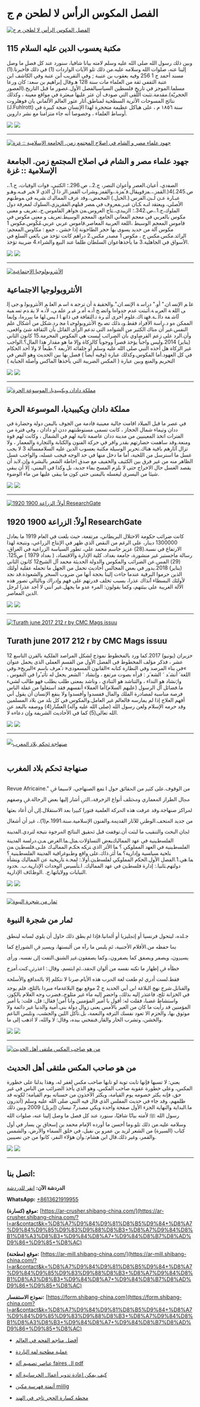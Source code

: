 # الفصل المكوس الرأس لا لطحن م ج

<a href="https://swt.shibang-china.com/?l=ar&img&k=%D8%A7%D9%84%D9%81%D8%B5%D9%84+%D8%A7%D9%84%D9%85%D9%83%D9%88%D8%B3+%D8%A7%D9%84%D8%B1%D8%A3%D8%B3+%D9%84%D8%A7+%D9%84%D8%B7%D8%AD%D9%86+%D9%85+%D8%AC" target="_blank">![الفصل المكوس الرأس لا لطحن م ج](http://static.shibang-china.com/all-800x300/381.jpg)</a>

## 115 مكتبة يعسوب الدين عليه السلام
وبين ذلك رسول الله صلى الله عليه وسلم لامته بيانا شافيا، سنورد عند كل فصل ما وصل إلينا عنه، صلوات الله وسلامه عليه.من ذلك تلو الآيات الواردات (1) في ذلك فأخبرنا.(1) مسند أحمد ج 1 256 وفيه يعقوب بن عتيبة ; وفي التقريب أبن عتبة وفي الكاشف ابن عتبة الثقفي ثقة من العلماء مات سنة 128 ه‍.وقال إبراهيم بن سعد: كان ورعا مسلما.الموجز في تاريخ فلسطين السياسيالفصل الأول.عصور ما قبل التاريخ.(العصور الحجريّة).مقدمة.تثبت اللّقى التي صودف أن عثر عليها مبعثرة في مواقع معينة ، وكذلك نتائج المسوحات الأثرية السطحية لمناطق.أثار عثور العالم الألماني يان فوهلروت (J.Fuhlrott) سنة ١٨٥٦ م ، على هياكل عظيمة متحجرة لهذا الإنسان ضجة كبيرة في أوساط العلماء ، وخصوصا أنه جاء متزامنا مع نشر داروين.


<a href="https://whatsapp.shibangsoft.com/WhatsApp.php" target="_blank" title="WhatsApp">![](http://static.shibang-china.com/icon/whatsapp.png)</a> <a href="https://swt.shibang-china.com/?l=ar&icon&k=%D8%A7%D9%84%D9%81%D8%B5%D9%84+%D8%A7%D9%84%D9%85%D9%83%D9%88%D8%B3+%D8%A7%D9%84%D8%B1%D8%A3%D8%B3+%D9%84%D8%A7+%D9%84%D8%B7%D8%AD%D9%86+%D9%85+%D8%AC" target="_blank">![](http://static.shibang-china.com/icon/chat-ar.png)</a>

---

<a href="https://swt.shibang-china.com/?l=ar&img&k=%D8%A7%D9%84%D9%81%D8%B5%D9%84+%D8%A7%D9%84%D9%85%D9%83%D9%88%D8%B3+%D8%A7%D9%84%D8%B1%D8%A3%D8%B3+%D9%84%D8%A7+%D9%84%D8%B7%D8%AD%D9%86+%D9%85+%D8%AC" target="_blank">![جهود علماء مصر و الشام في اصلاح المجتمع زمن. الجامعة الإسلامية :: غزة](http://static.shibang-china.com/all-800x300/1412.jpg)</a>

## جهود علماء مصر و الشام في اصلاح المجتمع زمن. الجامعة الإسلامية :: غزة
ﺍﻟﺼﻔﺩﻱ، ﺃﻋﻴﺎﻥ.ﺍﻟﻌﺼﺭ ﻭﺃﻋﻭﺍﻥ ﺍﻟﻨﺼﺭ، ﺝ.2.، ﺹ.296.؛ ﺍﻟﻜﺘﺒﻲ، ﻓﻭﺍﺕ ﺍﻟﻭﻓﻴﺎﺕ، ﺝ.1.، ﺹ.245.)4(.ﺍﻟﻘﻤﺯ.،.ﻤﺯﻗﻭﻴﻘﺎل.ﻗﹸﻤﺯﺓ.،ﻭﺍﻟﻘﻤﺯ.ﻭﺸﺭﺍﺏ ﺍﻟﻘﻤﺯ.ﺍﻟﺭ ﺫﺍ لُ ﺍﻟﺫﻱ ﻻ ﺨﻴﺭ ﻓﻴـﻪ.ﻭﻫـﻭ ﻋﺒـﺎﺭﺓ ﻋـﻥ ﻟـﺒﻥ.ﺍﻟﻔﺭﺱ.(.ﺍﻟﺨﻴل.) ﺍﻟﻤﺤﻤﺽ،.ﻭﻗﺩ ﻋﺭﻑ ﺍﻟﻤﻤﺎﻟﻴ.ﻙ ﺸﺭﺒﻪ ﻓﻲ ﻤﻭﻁﻨﻬﻡ ﺍﻷﺼﻠﻲ، ﻭﻴﻌﺘﻘﺩ ﺍﻨـﻪ ﻜـﺎﻥ ﻏﻴـﺭ.ﻤﻌﺭﻭﻑ ﻓﻲ ﻤﺼﺭ ﻗﺒﻠﻬﻡ.ﺍﻟﻤﻘﺭﻴﺯﻱ،ﺍﻟﺴﻠﻭﻙ ﻟﻤﻌﺭﻓﺔ ﺩﻭل ﺍﻟﻤﻠﻭﻙ،ﺝ.1.،ﺹ.342.؛ ﺍﻟﺯﺒﻴﺩﻱ،.ﺘﺎﺝ ﺍﻟﻌﺭﻭﺱ.ﻤﻥ ﺠﻭﺍﻫﺭ ﺍﻟﻘﺎﻤﻭﺱ.ﺝ،.تعريف و معنى مكوس بالعربي في معجم المعاني الجامع، المعجم الوسيط.تعريف و معنى مكوس في قاموس المعجم الوسيط ،اللغة العربية المعاصر.قاموس عربي عربي.مُكُوس.مكوس 1 مكوس آلة من حديد يسوى بها حجر الطاحونة إذا خشن ، جمع : مكاوس.المعجم: الرائد.مكس.مكس ج ، مكوس 1 مصدر مكس.2 دراهم كانت تؤخذ من بائعي السلع في الأسواق في الجاهلية.3 ما يأخذهاعوان السلطان ظلما عند البيع والشراء.4 ضريبة تؤخذ.


<a href="https://whatsapp.shibangsoft.com/WhatsApp.php" target="_blank" title="WhatsApp">![](http://static.shibang-china.com/icon/whatsapp.png)</a> <a href="https://swt.shibang-china.com/?l=ar&icon&k=%D8%A7%D9%84%D9%81%D8%B5%D9%84+%D8%A7%D9%84%D9%85%D9%83%D9%88%D8%B3+%D8%A7%D9%84%D8%B1%D8%A3%D8%B3+%D9%84%D8%A7+%D9%84%D8%B7%D8%AD%D9%86+%D9%85+%D8%AC" target="_blank">![](http://static.shibang-china.com/icon/chat-ar.png)</a>

---

<a href="https://swt.shibang-china.com/?l=ar&img&k=%D8%A7%D9%84%D9%81%D8%B5%D9%84+%D8%A7%D9%84%D9%85%D9%83%D9%88%D8%B3+%D8%A7%D9%84%D8%B1%D8%A3%D8%B3+%D9%84%D8%A7+%D9%84%D8%B7%D8%AD%D9%86+%D9%85+%D8%AC" target="_blank">![اﻷﻧﺜﺮوﺑﻮﻟﻮﺟﻴﺎ اﻻﺟﺘﻤﺎﻋﻴﺔ](http://static.shibang-china.com/all-800x300/829.jpg)</a>

## اﻷﻧﺜﺮوﺑﻮﻟﻮﺟﻴﺎ اﻻﺟﺘﻤﺎﻋﻴﺔ
ﻋﻠ ﻢ اﻹﻧﺴ ﺎن.&quot; أو.&quot; دراﺳ ﺔ اﻹﻧﺴ ﺎن.&quot;.واﻟﺤﻘﻴﻘ ﺔ أن ﺗﺮﺟﻤ ﺔ اﺳ ﻢ اﻟﻌﻠ ﻢ اﻷﻧﺜﺮوﺑﻮﻟ ﻮ.ﺟﻰ إﻟ ﻰ اﻟﻠﻐ ﺔ اﻟﻌﺮﺑﻴ ﺔ.أﺛﺒﺘﺖ ﻋﺪم ﺟﺪواهﺎ واﺗﻀ ﺢ أﻧ ﻪ أﻣ ﺮ ﻏﻴ ﺮ ﻋﻠﻤ ﻰ، ﻷﻧ ﻪ ﻻ ﻳﻘ ﺪم ﺗﺴ ﻤﻴﺔ آﺎﺷ ﻔﺔ داﻟ ـﺔ.ﻓﻬﻨ ﺎك.ﻋﻠﻮم أﺧﺮى آﺜﻴ ﺮة ﺗ.اﻟﺜﻘﺎﻓﺔ ﻓﻰ ذاﺗﻬ ﺎ ﻟ ﻴﺲ.ﻟﻬﺎ ﻣﺎ ﻳﺒﺮرهﺎ، وإﻧﻤﺎ اﻟﻤﻤﻜﻦ هﻮ د.راﺳﺔ اﻷﻓﺮاد ﻓﻘﻂ.وﺑ ﺬﻟﻚ ﺗﺼ ﺒﺢ اﻷﻧﺜﺮوﺑﻮﻟﻮﺟﻴ ﺎ ﻣﺠ ﺮد.ﺷﻜﻞ ﻣﻦ أﺷﻜﺎل ﻋﻠﻢ اﻟﻨﻔﺲ.ﻏﻴﺮ أن هﻨﺎك اﻟﻜﺜﻴﺮ ﻣﻦ اﻟﺸﻮاهﺪ اﻟﺘﻰ ﺗﺪﻋﻢ اﻟﺮأى اﻟﻘﺎﺋﻞ ﺑﺄن اﻟﺜﻘﺎﻓﺔ ﺷﺊ واﻗﻌﻰ، وأن.الرد على زعم القرضاوي بأن الضرائب ليست هي المكوس المحرمة.15 كانون الثاني (يناير) 2014.وليس واجباً يؤخذ قصراً ووجوباً كالزكاة وإلا ما هو مقدار هذا المال؟.الواجب غير الزكاة هل أخذه النبي صلى الله عليه وسلم أو خلفائه الأربعة ؟.طبعاً لا ولا أحد الحكام في كل العهود.أما المكوس.وكذلك عبارة (وفيه أيضاً ) فصل بها بين الحديث وهو النص في التحريم والمنع وبين عبارة ( المكس الضريبة التي يأخذها الماكس وأصلة الجباية )


<a href="https://whatsapp.shibangsoft.com/WhatsApp.php" target="_blank" title="WhatsApp">![](http://static.shibang-china.com/icon/whatsapp.png)</a> <a href="https://swt.shibang-china.com/?l=ar&icon&k=%D8%A7%D9%84%D9%81%D8%B5%D9%84+%D8%A7%D9%84%D9%85%D9%83%D9%88%D8%B3+%D8%A7%D9%84%D8%B1%D8%A3%D8%B3+%D9%84%D8%A7+%D9%84%D8%B7%D8%AD%D9%86+%D9%85+%D8%AC" target="_blank">![](http://static.shibang-china.com/icon/chat-ar.png)</a>

---

<a href="https://swt.shibang-china.com/?l=ar&img&k=%D8%A7%D9%84%D9%81%D8%B5%D9%84+%D8%A7%D9%84%D9%85%D9%83%D9%88%D8%B3+%D8%A7%D9%84%D8%B1%D8%A3%D8%B3+%D9%84%D8%A7+%D9%84%D8%B7%D8%AD%D9%86+%D9%85+%D8%AC" target="_blank">![مملكة دادان ويكيبيديا، الموسوعة الحرة](http://static.shibang-china.com/all-800x300/912.jpg)</a>

## مملكة دادان ويكيبيديا، الموسوعة الحرة
في عصر ما قبل الميلاد اقامت جالية معينية قادمة من الجوف باليمن دولة وحضارة في ددان وتيماء شمال الحجاز ، كانت تسمى مستوطنتهم ددن او دادان ، وفي فترة من الفترات اتخذ المعينيين من مدينة ددان عاصمة ثانية لهم في الشمال ، وكانت لهم قوة ومنعة.وقد ساهمت حضارتهم بقدر وافر في حركة الفنون والكتابة والتجارة والمعمار ، ولا تزال آثارهم باقية هناك.تحرير الوسيلة مكتبة يعسوب الدين عليه السلاممسألة 3 لا يجب غسل ما استرسل من اللحية، أما ما دخل منها في حد الوجه فيجب غسله، والواجب غسل الظاهر منه من غير فرق بين الكثيف والخفيف مع صدق احاطة الشعر بالبشرة وإن.لابد أن يقصد الغسل حال الاخراج حتى لا يلزم المسح بماء جديد، بل وكذا في اليمنى، إلا أن يبقي شيئا من اليسرى ليغسله باليمنى حتى كون ما يبقى عليها من ماء الوضوء.


<a href="https://whatsapp.shibangsoft.com/WhatsApp.php" target="_blank" title="WhatsApp">![](http://static.shibang-china.com/icon/whatsapp.png)</a> <a href="https://swt.shibang-china.com/?l=ar&icon&k=%D8%A7%D9%84%D9%81%D8%B5%D9%84+%D8%A7%D9%84%D9%85%D9%83%D9%88%D8%B3+%D8%A7%D9%84%D8%B1%D8%A3%D8%B3+%D9%84%D8%A7+%D9%84%D8%B7%D8%AD%D9%86+%D9%85+%D8%AC" target="_blank">![](http://static.shibang-china.com/icon/chat-ar.png)</a>

---

<a href="https://swt.shibang-china.com/?l=ar&img&k=%D8%A7%D9%84%D9%81%D8%B5%D9%84+%D8%A7%D9%84%D9%85%D9%83%D9%88%D8%B3+%D8%A7%D9%84%D8%B1%D8%A3%D8%B3+%D9%84%D8%A7+%D9%84%D8%B7%D8%AD%D9%86+%D9%85+%D8%AC" target="_blank">![أولاً: الزراعة 1900 1920 ResearchGate](http://static.shibang-china.com/all-800x300/619.jpg)</a>

## أولاً: الزراعة 1900 1920 ResearchGate
كانت ضرائب حكومة الاحتلال البريطاني، مرتفعة، حيث بلغت في العام 1919 ما يعادل 1300000 دينار، على الرغم من النقص الذي ظهر في الإنتاج الزراعي، ونتيجة لهذا الارتفاع في نسبة.(28) عزيز جاسم محمد علي، تطور السياسة الزراعية في العراق، رسالة ماجستير غير منشورة، جامعة بغداد، كلية الإدارة والاقتصاد، ( بغداد 1979 ) ص125.(29) المس.عن الضرائب والمكوس والدولة الحديثة محمد آل الشيخ12 كانون الثاني (يناير) 2018.يدور في بعض المجالس أحاديث تحمل من الجهل ما تحمله عقلية أولئك الذين حرموا البرقية عندما جاءت إلينا بحجة أنها من ضروب السحر والشعوذة.قد نجد لأولئك البسطاء آنذاك عذرا، بسبب تخلف قدرتهم على فهم وإدراك وبالتالي تصور هذه الآلة الغريبة على بيئتهم، وكما يقولون: المرء عدو ما يجهل.غير أنني لا أجد عذرا لرجل الدين المعاصر.


<a href="https://whatsapp.shibangsoft.com/WhatsApp.php" target="_blank" title="WhatsApp">![](http://static.shibang-china.com/icon/whatsapp.png)</a> <a href="https://swt.shibang-china.com/?l=ar&icon&k=%D8%A7%D9%84%D9%81%D8%B5%D9%84+%D8%A7%D9%84%D9%85%D9%83%D9%88%D8%B3+%D8%A7%D9%84%D8%B1%D8%A3%D8%B3+%D9%84%D8%A7+%D9%84%D8%B7%D8%AD%D9%86+%D9%85+%D8%AC" target="_blank">![](http://static.shibang-china.com/icon/chat-ar.png)</a>

---

<a href="https://swt.shibang-china.com/?l=ar&img&k=%D8%A7%D9%84%D9%81%D8%B5%D9%84+%D8%A7%D9%84%D9%85%D9%83%D9%88%D8%B3+%D8%A7%D9%84%D8%B1%D8%A3%D8%B3+%D9%84%D8%A7+%D9%84%D8%B7%D8%AD%D9%86+%D9%85+%D8%AC" target="_blank">![Turath june 2017 212 r by CMC Mags issuu](http://static.shibang-china.com/all-800x300/902.jpg)</a>

## Turath june 2017 212 r by CMC Mags issuu
12 حزيران (يونيو) 2017.ﻛﻤﺎ ورد ﺑﺎﻟﻤﺨﻄﻮط ﻧﻤﻮذج ﻟﺸﻜﻞ اﻟﻤﺮاﺻﺪ اﻟﻔﻠﻜﻴﺔ ﺑﺎﻟﻘﺮن اﻟﺘﺎﺳﻊ ﻋﺸﺮ ، ﻓﺬﻛﺮ ﻣﺆﻟﻒ اﻟﻤﺨﻄﻮط ﻓﻰ اﻟﻔﺼﻞ اﻷول ﻣﻦ اﻟﻘﺴﻢ اﻟﻌﻤﻠﻰ اﻟﺬى ﻳﺤﻤﻞ ﻋﻨﻮان »ﻓﻲ ﺑﻨﺎء اﻟﻤﺮﺻﺪ وﻓﻲ اﻟﻨﻈﺎرة ﻛﺘﺎﺑﻪ »اﻟﻘﺎﻧﻮن اﻟﻤﺴﻌﻮدى« ﺗ ُﻌﺮف ﺑﺎﺳﻢ »اﻟﺒﺮﻳﺦ«‪‬.وﻓﻲ اﻟﻠﻐﺔ َ أﻧﺸ َﺪ ﱢ اﻟﺸﻌ َﺮ : ﻗﺮأه ﺑﺼﻮت ﻣﺮﺗﻔﻊ ، وإﻧﺸﺎد ﱢ اﻟﺸﻌﺮ ﻳﺠﻌﻞ ﻟﻪ ﺗﺄﺛﻴ ًﺮا ﻓﻲ اﻟﻨﻔﻮس ، وا;ﻧﺸﺎد ﻫﻮ اﻟﻨﺪاء ، واﻟﺘﻨﺎﺷﺪ ﻫﻮ اﻟﺘﻨﺎدي ، وﻧﺎﺷﺪ ﺑﻤﻌﻨﻰ ﻃﻠﺐ ﻳﻄﻠﺐ ﻓﻬﻮ ﻃﺎﻟﺐ ﻟﺸﻲء ﻣﺎ.فضائل آل الرسول (عليهم السلام)أما العملاء أنفسهم فقد استغلوا من غفلة الناس فرصة مناسبة لمصادرة الملك والمال ففسدوا وأفسدوا ولا ينفع الإنسان أن يقول أني أفهم العلاج إذا لم يمارسه فالعالم غير العامل.والمكوس في كل بلد من بلاد المسلمين وقد حرمه الإسلام ولعن رسول الله (صلى الله عليه وآله) العشّار(4) ووصفه بالبعد عن الله تعالى(5) كما في الأحاديث الشريفة وإن دعاءه لا.


<a href="https://whatsapp.shibangsoft.com/WhatsApp.php" target="_blank" title="WhatsApp">![](http://static.shibang-china.com/icon/whatsapp.png)</a> <a href="https://swt.shibang-china.com/?l=ar&icon&k=%D8%A7%D9%84%D9%81%D8%B5%D9%84+%D8%A7%D9%84%D9%85%D9%83%D9%88%D8%B3+%D8%A7%D9%84%D8%B1%D8%A3%D8%B3+%D9%84%D8%A7+%D9%84%D8%B7%D8%AD%D9%86+%D9%85+%D8%AC" target="_blank">![](http://static.shibang-china.com/icon/chat-ar.png)</a>

---

<a href="https://swt.shibang-china.com/?l=ar&img&k=%D8%A7%D9%84%D9%81%D8%B5%D9%84+%D8%A7%D9%84%D9%85%D9%83%D9%88%D8%B3+%D8%A7%D9%84%D8%B1%D8%A3%D8%B3+%D9%84%D8%A7+%D9%84%D8%B7%D8%AD%D9%86+%D9%85+%D8%AC" target="_blank">![ﺻﻨﻬﺎﺟﺔ ﲢﻜﻢ ﺑﻼﺩ ﺍﳌﻐﺮﺏ](http://static.shibang-china.com/all-800x300/1355.jpg)</a>

## ﺻﻨﻬﺎﺟﺔ ﲢﻜﻢ ﺑﻼﺩ ﺍﳌﻐﺮﺏ
Revue Africaine.&quot; ﻣﻦ ﺍﻟﻮﻗﻮﻑ.ﻋﻠﻰ ﻛﺜﲑ ﻣﻦ ﺍﳊﻘﺎﺋﻖ ﺣﻮﻝ ﺍ ﺘﻤﻊ ﺍﻟﺼﻨﻬﺎﺟﻲ، ﻻﺳﻴﻤﺎ ﰲ ﳎﺎﻝ ﺍﻟﻄﺮﺍﺯ ﺍﳌﻌﻤﺎﺭﻱ ﻭﳐﺘﻠﻒ ﺃﻧﻮﺍﻉ ﺍﻟﺰﺧﺮﻓﺔ،.ﺍﻟﱵ ﺃﺷﺎﺭ ﺇﻟﻴﻬﺎ ﺑﻌﺾ ﺍﻟﺮﺣﺎﻟﺔ.ﰲ ﻭﺻﻔﻬﻢ ﳌﺮﺍﻛﺰ ﺻﻨﻬﺎﺟﺔ.ﻭﻗﺪ ﻋﺮﻓﺖ ﻫﺬﻩ ﺍﳊﺮﻛﺔ ﺍﻟﻌﻠﻤﻴﺔ ﻓﺘﻮﺭﺍ ﻛﺒﲑﺍ ﺑﻌﺪ ﺍﻻﺳﺘﻘﻼﻝ.ﺇﱃ ﺃﻥ ﺃﻋﺎﺩ ﺑﻌﺜﻬﺎ ﻣﻦ ﺟﺪﻳﺪ ﺍﳌﺘﺤﻒ.ﺍﻟﻮﻃﲏ ﻟﻶﺛﺎﺭ ﺍﻟﻘﺪﳝﺔ.ﻭﺍﻟﻔﻨﻮﻥ ﺍﻹﺳﻼﻣﻴﺔ.ﺳﻨﺔ.1991.ﻡ(1).، ﻏﲑ ﺃﻥ ﺃﺷﻐﺎﻝ ﳉﺎﻥ ﺍﻟﺒﺤﺚ ﻭﺍﻟﺘﻨﻘﻴﺐ ﻣﺎ ﻟﺒﺜﺖ ﺃﻥ.ﺗﻮﻗﻔﺖ ﻗﺒﻞ ﲢﻘﻴﻖ ﺍﻟﻨﺘﺎﺋﺞ ﺍﳌﺮﺟﻮﺓ ﻧﺘﻴﺠﺔ ﻟﺘﺮﺩﻱ.ﺍﻟﻤﺩﻴﻨﺔ ﺍﻟﻔﻠﺴﻁﻴﻨﻴﺔ ﻓﻲ ﻋﻬﺩ ﺍﻟﻤﻤﺎﻟﻴﻙﺒﻌﺽ ﺍﻟﺘﺴﺎﺅﻻﺕ.ﻤﺜل.ﻤﺎ.ﺍﻟﻐﺭﺽ ﻤـﻥ.ﺩﺭﺍﺴﺔ ﺍﻟﻤﺩﻴﻨﺔ ﺍﻟﻔﻠﺴﻁﻴﻨﻴﺔ ﻓﻲ ﺍﻟﻌﻬﺩ ﺍﻟﻤﻤﻠﻭﻜﻲ ؟ ﻤﺎ ﺍﻷﺜﺭ ﺍﻟﺫﻱ ﺘﺭﻜﻪ ﺤﻜـﻡ ﺍﻟﻤﻤﺎﻟﻴـﻙ ﻋﻠـﻰ.ﻓﻠﺴﻁﻴﻥ ﻤﻥ ﻨﺎﺤﻴﺔ ﺴﻴﺎﺴﻴﺔ ﻭﺇﺩﺍﺭﻴﺔ؟ ﻤﺎ ﺃﺜﺭ.ﺫﻟﻙ.ﻋﻠﻰ ﻭﺍﻗﻊ ﻭﻁﺒﻭﻏﺭﺍﻓﻴﺔ ﺍﻟﻤﺩﻴﻨﺔ ﺍﻟﻔﻠﺴﻁﻴﻨﻴﺔ ؟ ﻤﺎ.ﻫﻲ.1.ﺍﻟﻔﺼل ﺍﻷﻭل.ﺍﻟﺤﻜﻡ ﺍﻟﻤﻤﻠﻭﻜﻲ ﻟﻔﻠﺴﻁﻴﻥ.ﺃﻭﻻ.: ﻟﻤﺤ.ﺔ ﺘﺎﺭﻴﺨﻴﺔ ﻋﻥ ﺍﻟﻤﻤﺎﻟﻴﻙ ﻭﻨﺸﺄﺓ ﺩﻭﻟﺘﻬﻡ.ﺜﺎﻨﻴﺎ.: ﺇﺩﺍﺭﺓ ﻓﻠﺴﻁﻴﻥ ﻓﻲ ﻋﻬﺩ ﺍﻟﻤﻤﺎﻟﻴﻙ. ﺍ.ﺘﺄﺴﻴﺱ ﺍﻟﻭﺤﺩﺍﺕ ﺍﻹﺩﺍﺭﻴﺔ.ﺏ. .ﺤﺩﻭﺩ ﺍﻟﻨﻴﺎﺒﺎﺕ ﻭﻭﻻﻴﺎﺘﻬﺎ.ﺝ. .ﺍﻟﻭﻅﺎﺌﻑ ﺍﻹﺩﺍﺭﻴﺔ.


<a href="https://whatsapp.shibangsoft.com/WhatsApp.php" target="_blank" title="WhatsApp">![](http://static.shibang-china.com/icon/whatsapp.png)</a> <a href="https://swt.shibang-china.com/?l=ar&icon&k=%D8%A7%D9%84%D9%81%D8%B5%D9%84+%D8%A7%D9%84%D9%85%D9%83%D9%88%D8%B3+%D8%A7%D9%84%D8%B1%D8%A3%D8%B3+%D9%84%D8%A7+%D9%84%D8%B7%D8%AD%D9%86+%D9%85+%D8%AC" target="_blank">![](http://static.shibang-china.com/icon/chat-ar.png)</a>

---

<a href="https://swt.shibang-china.com/?l=ar&img&k=%D8%A7%D9%84%D9%81%D8%B5%D9%84+%D8%A7%D9%84%D9%85%D9%83%D9%88%D8%B3+%D8%A7%D9%84%D8%B1%D8%A3%D8%B3+%D9%84%D8%A7+%D9%84%D8%B7%D8%AD%D9%86+%D9%85+%D8%AC" target="_blank">![ثمار من شجرة النبوة](http://static.shibang-china.com/all-800x300/1007.jpg)</a>

## ثمار من شجرة النبوة
ﺟ.ﻠﺪﻩ، ﻟﻴﺘﺤﻮﻝ ﻓﺮﻧﺴﻴﺎ ﺃﻭ ﺇﳒﻠﻴﺰﻳﺎ ﺃﻭ ﺃﳌﺎﻧﻴﺎ.ﻓﺈﺫﺍ ﱂ ﻳﻄﻖ ﺫﻟﻚ ﺣﺎﻭﻝ ﺃﻥ ﻳﻠﻮﻱ ﻟﺴﺎﻧﻪ ﻟﻴﻨﻄﻖ ﲟﺎ ﺣﻔﻈﻪ ﻣﻦ.ﺍﻷﻓﻼﻡ ﺍﻷﺟﻨﺒﻴﺔ، ﰒ ﻳﻠﺒﺲ ﻣﺎ ﺭﺁﻩ ﻣﻦ ﺃﻟﺒﺴﺘﻬﺎ، ﻭﻳﺴﲑ ﰲ ﺍﻟﺸﻮﺭﺍﻉ ﻛﻤﺎ ﻳﺴﲑﻭﻥ، ﻭﻳﺼﻔﺮ ﻭﻳﺼﻔﻖ ﻛﻤﺎ ﻳﺼﻔﺮﻭﻥ،.ﻭﻛﻤﺎ ﻳﺼﻔﻘﻮﻥ.ﻏﲑ ﺍﻟﺸﻨﻖ.ﺍﻟﺘﻔﺖ ﺇﱃ ﻧﻔﺴﻪ، ﻭﺭﺃﻯ ﺧﻄﺄﻩ ﰲ ﺇﻇﻬﺎﺭ ﻣﺎ ﺗﻜﻨﻪ ﻧﻔﺴﻪ ﻣﻦ ﺃﻟﻮﺍﻥ ﺍﳊﻘﺪ،.ﰒ ﺍﺑﺘﺴﻢ، ﻭﻗﺎﻝ.: ﺍﻋﺬﺭﱐ.ﻛﻨﺖ.ﺃﻣﺰﺡ ﻓﻘﻂ.ﻟﺴﺖ ﺃﺩﺭﻱ ﱂ ﻃﻐﺖ ﻟﻐﺔ ﺍﳊﺮﺏ ﻫﺬﻩ ﺍﻷﻳﺎﻡ.ﺻﺮﻧﺎ ﻻ ﻧﺘﻜﻠﻢ ﺇﻻ ﺑﺎﳌﺪﺍﻓﻊ ﻭﺍﻷﺳﻠﺤﺔ ﻭﺍﻟﻘﻨﺎﺑﻞ.شرح نهج البلاغة ابن أبي الحديد ج 2 موقع نهج البلاغةﻣﺎﺀ ﻣﺒﺮﺩﺍ ﺑﺎﻟﺜﻠﺞ، ﻓﻠﻢ ﻳﻮﺟﺪ ﻓﻲ ﺍﻟﺨﺰﺍﻧﺔ ﺛﻠﺞ، ﻓﺎﻋﺘﺬﺭ ﺇﻟﻴﻪ ﺑﺬﻟﻚ، ﻭﺍﺣﻀﺮ ﺇﻟﻴﻪ ﻣﺎﺀ ﻏﻴﺮ ﻣﺜﻠﻮﺝ،.ﻓﻀﺮﺏ ﻭﺟﻪ ﺍﻟﻐﻼﻡ ﺑﺎﻟﻜﻮﺯ، ﻭﺍﺳﺘﺸﺎﻁ ﻏﻀﺒﺎ، ﻓﻘﻠﺖ ﻟﻪ: ﺃﻗﻮﻝ ﻳﺎ ﺃﻣﻴﺮ ﺍﻟﻤﺆﻣﻨﻴﻦ ﻭﺍﻧﺎ ﺁﻣﻦ! ﻓﻘﺎﻝ: ﻗﻞ، ﻗﻠﺖ: ﻳﺎ ﺃﻣﻴﺮ ﺍﻟﻤﺆﻣﻨﻴﻦ ﻗﺪ ﺭﺃﻳﺖ ﻣﺎ ﻛﺎﻥ ﻣﻦ ﺍﻟﻐﻴﺮ ﺑﺎﻷﻣﺲ ﻳﻌﻨﻰ ﺯﻭﺍﻝ ﺩﻭﻟﺔ ﺑﻨﻰ.ﺃﻣﻴﺔ ﻭﺍﻟﺪﻧﻴﺎ ﻏﻴﺮ ﺩﺍﺋﻤﺔ ﻭﻻ ﻣﻮﺛﻮﻕ ﺑﻬﺎ، ﻭﺍﻟﺤﺰﻡ ﺍﻻ ﺗﻌﻮﺩ ﻧﻔﺴﻚ ﺍﻟﺘﺮﻓﻪ ﻭﺍﻟﻨﻌﻤﺔ، ﺑﻞ.ﺗﺄﻛﻞ ﺍﻟﻠﻴﻦ ﻭﺍﻟﺠﺸﺐ، ﻭﺗﻠﺒﺲ ﺍﻟﻨﺎﻋﻢ ﻭﺍﻟﺨﺸﻦ، ﻭﺗﺸﺮﺏ ﺍﻟﺤﺎﺭ ﻭﺍﻟﻘﺎﺭ.ﻓﻨﻔﺤﻨﻲ ﺑﻴﺪﻩ، ﻭﻗﺎﻝ: ﻻ ﻭﺍﻟﻠﻪ، ﻻ ﺍﺫﻫﺐ ﺇﻟﻰ ﻣﺎ.


<a href="https://whatsapp.shibangsoft.com/WhatsApp.php" target="_blank" title="WhatsApp">![](http://static.shibang-china.com/icon/whatsapp.png)</a> <a href="https://swt.shibang-china.com/?l=ar&icon&k=%D8%A7%D9%84%D9%81%D8%B5%D9%84+%D8%A7%D9%84%D9%85%D9%83%D9%88%D8%B3+%D8%A7%D9%84%D8%B1%D8%A3%D8%B3+%D9%84%D8%A7+%D9%84%D8%B7%D8%AD%D9%86+%D9%85+%D8%AC" target="_blank">![](http://static.shibang-china.com/icon/chat-ar.png)</a>

---

<a href="https://swt.shibang-china.com/?l=ar&img&k=%D8%A7%D9%84%D9%81%D8%B5%D9%84+%D8%A7%D9%84%D9%85%D9%83%D9%88%D8%B3+%D8%A7%D9%84%D8%B1%D8%A3%D8%B3+%D9%84%D8%A7+%D9%84%D8%B7%D8%AD%D9%86+%D9%85+%D8%AC" target="_blank">![من هو صاحب المكس ملتقى أهل الحديث](http://static.shibang-china.com/all-800x300/570.jpg)</a>

## من هو صاحب المكس ملتقى أهل الحديث
يعني: لا تسبها فإنها تابت توبة لو تابها صاحب مكس لغفر له، وهذا يدلنا على خطورة المكس، وعلى خطورة عقوبة صاحب المكس، وهو الذي يأخذ الضرائب من الناس في غير حق، فإنه يكثر خصومه يوم القيامة، ويكثر الآخذون من حسناته يوم القيامة؛ لكونه قد ظلمهم، وقد جاء في حديث المفلس الذي قال فيه النبي صلى الله عليه وسلم (أتدرون ما.البداية والنهاية الجزء الأول صفحة واحدة ويكي مصدر7 نيسان (إبريل) 2009.وبين ذلك رسول الله ﷺ لأمته بيانًا شافيًا، سنورد عند كل فصل ما وصل إلينا عنه، صلوات الله وسلامه عليه.من ذلك تلو.وما أحسن ما أورده الإمام محمد بن إسحاق بن يسار في أول كتاب (السيرة) من الشعر لزيد بن عمرو بن نفيل، في خلق السماء والأرض، والشمس والقمر، وغير ذلك.قال ابن هشام:.وأن هؤلاء النفر، كانوا من جن نصيبين.


<a href="https://whatsapp.shibangsoft.com/WhatsApp.php" target="_blank" title="WhatsApp">![](http://static.shibang-china.com/icon/whatsapp.png)</a> <a href="https://swt.shibang-china.com/?l=ar&icon&k=%D8%A7%D9%84%D9%81%D8%B5%D9%84+%D8%A7%D9%84%D9%85%D9%83%D9%88%D8%B3+%D8%A7%D9%84%D8%B1%D8%A3%D8%B3+%D9%84%D8%A7+%D9%84%D8%B7%D8%AD%D9%86+%D9%85+%D8%AC" target="_blank">![](http://static.shibang-china.com/icon/chat-ar.png)</a>

---
## اتصل بنا:

**الدردشة الآن:** [انقر للدردشة](https://swt.shibang-china.com?l=ar&contact&k=%D8%A7%D9%84%D9%81%D8%B5%D9%84+%D8%A7%D9%84%D9%85%D9%83%D9%88%D8%B3+%D8%A7%D9%84%D8%B1%D8%A3%D8%B3+%D9%84%D8%A7+%D9%84%D8%B7%D8%AD%D9%86+%D9%85+%D8%AC)

**WhatsApp:**  [+8613621919955](https://whatsapp.shibangsoft.com/WhatsApp.php)

**موقع (كسارة):** [https://ar-crusher.shibang-china.com/](https://ar-crusher.shibang-china.com/?l=ar&contact&k=%D8%A7%D9%84%D9%81%D8%B5%D9%84+%D8%A7%D9%84%D9%85%D9%83%D9%88%D8%B3+%D8%A7%D9%84%D8%B1%D8%A3%D8%B3+%D9%84%D8%A7+%D9%84%D8%B7%D8%AD%D9%86+%D9%85+%D8%AC)

**موقع (مطحنة):** [https://ar-mill.shibang-china.com/](https://ar-mill.shibang-china.com/?l=ar&contact&k=%D8%A7%D9%84%D9%81%D8%B5%D9%84+%D8%A7%D9%84%D9%85%D9%83%D9%88%D8%B3+%D8%A7%D9%84%D8%B1%D8%A3%D8%B3+%D9%84%D8%A7+%D9%84%D8%B7%D8%AD%D9%86+%D9%85+%D8%AC)

**نموذج الاستفسار:** [https://form.shibang-china.com](https://form.shibang-china.com?l=ar&contact&k=%D8%A7%D9%84%D9%81%D8%B5%D9%84+%D8%A7%D9%84%D9%85%D9%83%D9%88%D8%B3+%D8%A7%D9%84%D8%B1%D8%A3%D8%B3+%D9%84%D8%A7+%D9%84%D8%B7%D8%AD%D9%86+%D9%85+%D8%AC)

* [أفضل مناجم الفحم في العالم](../30/%D8%A3%D9%81%D8%B6%D9%84%20%D9%85%D9%86%D8%A7%D8%AC%D9%85%20%D8%A7%D9%84%D9%81%D8%AD%D9%85%20%D9%81%D9%8A%20%D8%A7%D9%84%D8%B9%D8%A7%D9%84%D9%85.md)

* [عملية مطحنة لفة الباردة](../29/%D8%B9%D9%85%D9%84%D9%8A%D8%A9%20%D9%85%D8%B7%D8%AD%D9%86%D8%A9%20%D9%84%D9%81%D8%A9%20%D8%A7%D9%84%D8%A8%D8%A7%D8%B1%D8%AF%D8%A9.md)

* [عناصر تصميم آلة faires ال pdf](../29/%D8%B9%D9%86%D8%A7%D8%B5%D8%B1%20%D8%AA%D8%B5%D9%85%D9%8A%D9%85%20%D8%A2%D9%84%D8%A9%20faires%20%D8%A7%D9%84%20pdf.md)

* [كيف يمكن إعادة تدوير أعمال الخرسانية آلة](../30/%D9%83%D9%8A%D9%81%20%D9%8A%D9%85%D9%83%D9%86%20%D8%A5%D8%B9%D8%A7%D8%AF%D8%A9%20%D8%AA%D8%AF%D9%88%D9%8A%D8%B1%20%D8%A3%D8%B9%D9%85%D8%A7%D9%84%20%D8%A7%D9%84%D8%AE%D8%B1%D8%B3%D8%A7%D9%86%D9%8A%D8%A9%20%D8%A2%D9%84%D8%A9.md)

* [أتمتة فهرسة مكين miilig](../28/%D8%A3%D8%AA%D9%85%D8%AA%D8%A9%20%D9%81%D9%87%D8%B1%D8%B3%D8%A9%20%D9%85%D9%83%D9%8A%D9%86%20miilig.md)

* [محطة كسارة الحجر تاجر في الهند](../29/%D9%85%D8%AD%D8%B7%D8%A9%20%D9%83%D8%B3%D8%A7%D8%B1%D8%A9%20%D8%A7%D9%84%D8%AD%D8%AC%D8%B1%20%D8%AA%D8%A7%D8%AC%D8%B1%20%D9%81%D9%8A%20%D8%A7%D9%84%D9%87%D9%86%D8%AF.md)
